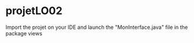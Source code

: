 ﻿# projetLO02

Import the projet on your IDE and launch the "MonInterface.java" file in the package views
